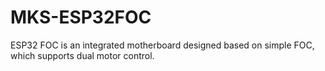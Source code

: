 # MKS-ESP32FOC

ESP32 FOC is an integrated motherboard designed based on simple FOC, which supports dual motor control.
